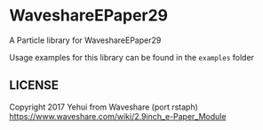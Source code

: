 # WaveshareEPaper29

A Particle library for WaveshareEPaper29

Usage examples for this library can be found in the `examples` folder

## LICENSE
Copyright 2017 Yehui from Waveshare (port rstaph)
https://www.waveshare.com/wiki/2.9inch_e-Paper_Module

